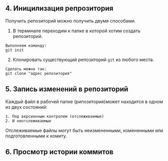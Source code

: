 ## 4. Иницилизация репрозитория
Получить репозиторий можно получить двумя способами.
1. В терминале переходим к папке в которой хотим создать репозиторий. 
```
Выполняем команду:
git init
```
2. Клонировать существующий репозиторий `git` из любого места.
```
Сделать можно так:
git clone "адрес репозитория"
```
## 5. Запись изменений в репозиторий

Каждый файл в рабочей папке (рипозитория)может находится в одном из двух состояний:
```
1. Под версионным контролем (отслеживаемые)
2. И неотслеживаемые
```
Отслеживаемые файлы могут быть неизмененными, измененными или подготовленными к комиту.
## 6. Просмотр истории коммитов
